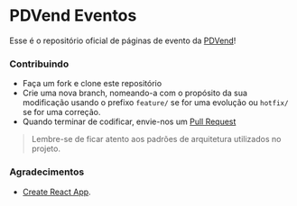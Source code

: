 # PDVend Eventos

Esse é o repositório oficial de páginas de evento da [PDVend](https://www.pdvend.com.br/)!

### Contribuindo
- Faça um fork e clone este repositório
- Crie uma nova branch, nomeando-a com o propósito da sua modificação usando o prefixo `feature/` se for uma evolução ou `hotfix/` se for uma correção.
- Quando terminar de codificar, envie-nos um [Pull Request](https://github.com/pdvend/eventos/pulls)

> Lembre-se de ficar atento aos padrões de arquitetura utilizados no projeto.

### Agradecimentos
- [Create React App](https://github.com/facebookincubator/create-react-app).
